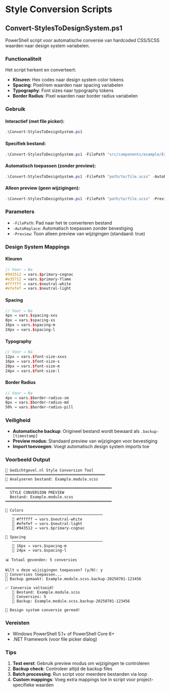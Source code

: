 # Style Conversion Scripts

## Convert-StylesToDesignSystem.ps1

PowerShell script voor automatische conversie van hardcoded CSS/SCSS waarden naar design system variabelen.

### Functionaliteit

Het script herkent en converteert:
- **Kleuren**: Hex codes naar design system color tokens
- **Spacing**: Pixel/rem waarden naar spacing variabelen  
- **Typography**: Font sizes naar typography tokens
- **Border Radius**: Pixel waarden naar border radius variabelen

### Gebruik

#### Interactief (met file picker):
```powershell
.\Convert-StylesToDesignSystem.ps1
```

#### Specifiek bestand:
```powershell
.\Convert-StylesToDesignSystem.ps1 -FilePath "src/components/example/Example.module.scss"
```

#### Automatisch toepassen (zonder preview):
```powershell
.\Convert-StylesToDesignSystem.ps1 -FilePath "path/to/file.scss" -AutoReplace
```

#### Alleen preview (geen wijzigingen):
```powershell
.\Convert-StylesToDesignSystem.ps1 -FilePath "path/to/file.scss" -Preview
```

### Parameters

- `-FilePath`: Pad naar het te converteren bestand
- `-AutoReplace`: Automatisch toepassen zonder bevestiging
- `-Preview`: Toon alleen preview van wijzigingen (standaard: true)

### Design System Mappings

#### Kleuren
```scss
// Voor → Na
#943512 → vars.$primary-cognac
#e35712 → vars.$primary-flame
#ffffff → vars.$neutral-white
#efefef → vars.$neutral-light
```

#### Spacing
```scss
// Voor → Na  
4px → vars.$spacing-xxs
8px → vars.$spacing-xs
16px → vars.$spacing-m
24px → vars.$spacing-l
```

#### Typography
```scss
// Voor → Na
12px → vars.$font-size-xxxs
16px → vars.$font-size-s
20px → vars.$font-size-m
24px → vars.$font-size-l
```

#### Border Radius
```scss
// Voor → Na
4px → vars.$border-radius-sm
8px → vars.$border-radius-md
50% → vars.$border-radius-pill
```

### Veiligheid

- **Automatische backup**: Origineel bestand wordt bewaard als `.backup-[timestamp]`
- **Preview modus**: Standaard preview van wijzigingen voor bevestiging
- **Import toevoegen**: Voegt automatisch design system imports toe

### Voorbeeld Output

```
🎨 Gedichtgevel.nl Style Conversion Tool
════════════════════════════════════════════
📂 Analyseren bestand: Example.module.scss

═══════════════════════════════════════════════
  STYLE CONVERSION PREVIEW
  Bestand: Example.module.scss  
═══════════════════════════════════════════════

📂 Colors
   ────────────────────────────────────────
   🔄 #ffffff → vars.$neutral-white
   🔄 #efefef → vars.$neutral-light
   🔄 #943512 → vars.$primary-cognac

📂 Spacing
   ────────────────────────────────────────
   🔄 16px → vars.$spacing-m
   🔄 24px → vars.$spacing-l

📊 Totaal gevonden: 5 conversies

Wilt u deze wijzigingen toepassen? (y/N): y
🔄 Conversies toepassen...
💾 Backup gemaakt: Example.module.scss.backup-20250701-123456

✅ Conversie voltooid!
   📁 Bestand: Example.module.scss
   🔄 Conversies: 5
   💾 Backup: Example.module.scss.backup-20250701-123456

🎯 Design system conversie gereed!
```

### Vereisten

- Windows PowerShell 5.1+ of PowerShell Core 6+
- .NET Framework (voor file picker dialog)

### Tips

1. **Test eerst**: Gebruik preview modus om wijzigingen te controleren
2. **Backup check**: Controleer altijd de backup files
3. **Batch processing**: Run script voor meerdere bestanden via loop
4. **Custom mappings**: Voeg extra mappings toe in script voor project-specifieke waarden